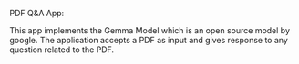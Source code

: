 PDF Q&A App:

This app implements the Gemma Model which is an open source model by google. 
The application accepts a PDF as input and gives response to any question related to the PDF.
